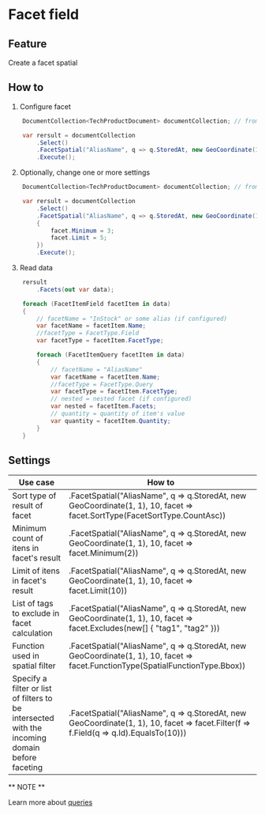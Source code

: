 # Facet field

## Feature

Create a facet spatial

## How to

1. Configure facet

```csharp
	DocumentCollection<TechProductDocument> documentCollection; // from DI

    var rersult = documentCollection
        .Select()
        .FacetSpatial("AliasName", q => q.StoredAt, new GeoCoordinate(1, 1), 10)
		.Execute();
```

2. Optionally, change one or more settings

```csharp
	DocumentCollection<TechProductDocument> documentCollection; // from DI

    var rersult = documentCollection
        .Select()
        .FacetSpatial("AliasName", q => q.StoredAt, new GeoCoordinate(1, 1), 10, facet =>
        {
            facet.Minimum = 3;
            facet.Limit = 5;
        })
		.Execute();
```

3. Read data

```csharp
	rersult
		.Facets(out var data);

    foreach (FacetItemField facetItem in data)
    {
        // facetName = "InStock" or some alias (if configured)
        var facetName = facetItem.Name;
        //facetType = FacetType.Field
        var facetType = facetItem.FacetType;

        foreach (FacetItemQuery facetItem in data)
        {
            // facetName = "AliasName"
            var facetName = facetItem.Name;
            //facetType = FacetType.Query
            var facetType = facetItem.FacetType;
            // nested = nested facet (if configured)
            var nested = facetItem.Facets;
            // quantity = quantity of item's value
            var quantity = facetItem.Quantity;
        }
    }
```

## Settings

| Use case                                                                                       | How to                                                                                                                                |
|------------------------------------------------------------------------------------------------|---------------------------------------------------------------------------------------------------------------------------------------|
| Sort type of result of facet                                                                   | .FacetSpatial("AliasName", q => q.StoredAt, new GeoCoordinate(1, 1), 10, facet => facet.SortType(FacetSortType.CountAsc))             |
| Minimum count of itens in facet's result                                                       | .FacetSpatial("AliasName", q => q.StoredAt, new GeoCoordinate(1, 1), 10, facet => facet.Minimum(2))                                   |
| Limit of itens in facet's result                                                               | .FacetSpatial("AliasName", q => q.StoredAt, new GeoCoordinate(1, 1), 10, facet => facet.Limit(10))                                    |
| List of tags to exclude in facet calculation                                                   | .FacetSpatial("AliasName", q => q.StoredAt, new GeoCoordinate(1, 1), 10, facet => facet.Excludes(new[] { "tag1", "tag2" }))           |
| Function used in spatial filter                                                                | .FacetSpatial("AliasName", q => q.StoredAt, new GeoCoordinate(1, 1), 10, facet => facet.FunctionType(SpatialFunctionType.Bbox))       |
| Specify a filter or list of filters to be intersected with the incoming domain before faceting | .FacetSpatial("AliasName", q => q.StoredAt, new GeoCoordinate(1, 1), 10, facet => facet.Filter(f => f.Field(q => q.Id).EqualsTo(10))) |

** NOTE **

Learn more about [queries](http://solr-express.readthedocs.io/en/stable/tutorials/basic-features/queries)